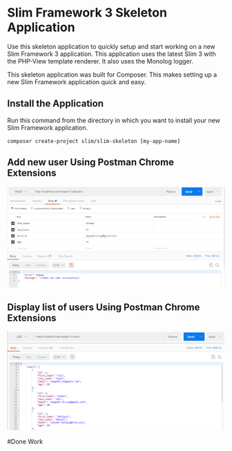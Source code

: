 # Slim Framework 3 Skeleton Application

Use this skeleton application to quickly setup and start working on a new Slim Framework 3 application. This application uses the latest Slim 3 with the PHP-View template renderer. It also uses the Monolog logger.

This skeleton application was built for Composer. This makes setting up a new Slim Framework application quick and easy.

## Install the Application

Run this command from the directory in which you want to install your new Slim Framework application.

    composer create-project slim/slim-skeleton [my-app-name]
    
## Add new user Using Postman Chrome Extensions

<p align="left">

  <img src="https://github.com/apppath/userrestapi/blob/master/add-new-user-api.png"/>

</p>

## Display list of users Using Postman Chrome Extensions

<p align="left">

  <img src="https://github.com/apppath/userrestapi/blob/master/list-of-json-item.png"/>

</p>


#Done Work
